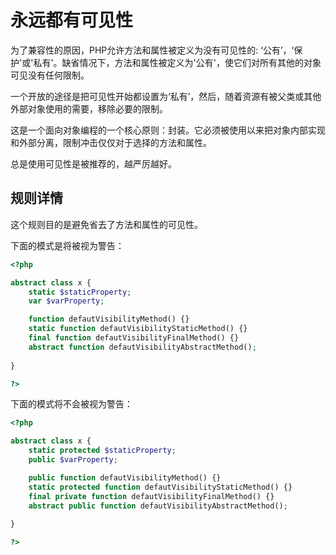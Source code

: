 <!-- 最佳实践 -->
# 永远都有可见性

为了兼容性的原因，PHP允许方法和属性被定义为没有可见性的: ‘公有’，‘保护'或'私有'。缺省情况下，方法和属性被定义为'公有'，使它们对所有其他的对象可见没有任何限制。

一个开放的途径是把可见性开始都设置为‘私有’，然后，随着资源有被父类或其他外部对象使用的需要，移除必要的限制。

这是一个面向对象编程的一个核心原则：封装。它必须被使用以来把对象内部实现和外部分离，限制冲击仅仅对于选择的方法和属性。

总是使用可见性是被推荐的，越严厉越好。

## 规则详情

这个规则目的是避免省去了方法和属性的可见性。

下面的模式是将被视为警告：

```php
<?php

abstract class x {
	static $staticProperty;
	var $varProperty;

	function defautVisibilityMethod() {}
	static function defautVisibilityStaticMethod() {}
	final function defautVisibilityFinalMethod() {}
	abstract function defautVisibilityAbstractMethod();
	
}

?>
```

下面的模式将不会被视为警告：

```php
<?php

abstract class x {
	static protected $staticProperty;
	public $varProperty;

	public function defautVisibilityMethod() {}
	static protected function defautVisibilityStaticMethod() {}
	final private function defautVisibilityFinalMethod() {}
	abstract public function defautVisibilityAbstractMethod();
	
}

?>
```

<!--
### 选择

## 什么时候不用它

## 进一步阅读
-->

